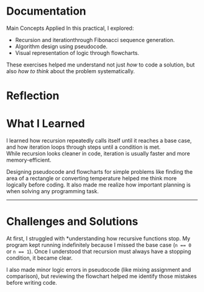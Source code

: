 # Documentation
Main Concepts Applied
In this practical, I explored:
- Recursion and iterationthrough Fibonacci sequence generation.
- Algorithm design using pseudocode.
- Visual representation of logic through flowcharts.

These exercises helped me understand not just *how* to code a solution, but also *how to think* about the problem systematically.

# Reflection

# What I Learned
I learned how recursion repeatedly calls itself until it reaches a base case, and how iteration loops through steps until a condition is met.  
While recursion looks cleaner in code, iteration is usually faster and more memory-efficient.

Designing pseudocode and flowcharts for simple problems like finding the area of a rectangle or converting temperature helped me think more logically before coding. It also made me realize how important planning is when solving any programming task.

---

# Challenges and Solutions
At first, I struggled with *understanding how recursive functions stop. My program kept running indefinitely because I missed the base case (`n == 0` or `n == 1`). Once I understood that recursion must always have a stopping condition, it became clear.

I also made minor logic errors in pseudocode (like mixing assignment and comparison), but reviewing the flowchart helped me identify those mistakes before writing code.